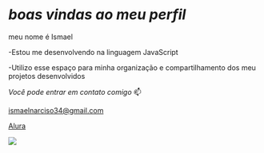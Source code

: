 # *boas vindas ao meu perfil* 
 
meu nome é Ismael 

-Estou me desenvolvendo na linguagem JavaScript

-Utilizo esse espaço para minha organização e compartilhamento dos meu projetos desenvolvidos

_Você pode entrar em contato comigo_ 📫

ismaelnarciso34@gmail.com

[Alura]()

![](https://www.google.com/url?sa=i&url=https%3A%2F%2Fpt.linkedin.com%2Fpulse%2Fo-lobo-de-wall-street-weder-costa&psig=AOvVaw0Wjf0_1UfrhtH26VssnJ2G&ust=1699368277631000&source=images&cd=vfe&opi=89978449&ved=0CBEQjRxqFwoTCNif86bOr4IDFQAAAAAdAAAAABAM)
